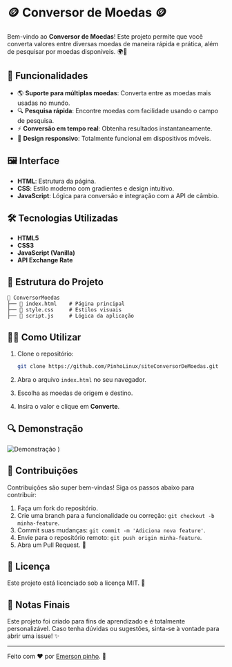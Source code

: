 # 🪙 Conversor de Moedas 🪙

Bem-vindo ao **Conversor de Moedas**! Este projeto permite que você converta valores entre diversas moedas de maneira rápida e prática, além de pesquisar por moedas disponíveis. 🌍💱

## 🚀 Funcionalidades

- 🌎 **Suporte para múltiplas moedas**: Converta entre as moedas mais usadas no mundo.
- 🔍 **Pesquisa rápida**: Encontre moedas com facilidade usando o campo de pesquisa.
- ⚡ **Conversão em tempo real**: Obtenha resultados instantaneamente.
- 📱 **Design responsivo**: Totalmente funcional em dispositivos móveis.

## 🖼️ Interface

- **HTML**: Estrutura da página.
- **CSS**: Estilo moderno com gradientes e design intuitivo.
- **JavaScript**: Lógica para conversão e integração com a API de câmbio.

## 🛠️ Tecnologias Utilizadas

- **HTML5**
- **CSS3**
- **JavaScript (Vanilla)**
- **API Exchange Rate**

## 📂 Estrutura do Projeto

```plaintext
📁 ConversorMoedas
├── 📄 index.html    # Página principal
├── 📄 style.css     # Estilos visuais
├── 📄 script.js     # Lógica da aplicação
```

## 🧑‍💻 Como Utilizar

1. Clone o repositório:

   ```bash
   git clone https://github.com/PinhoLinux/siteConversorDeMoedas.git
   ```

2. Abra o arquivo `index.html` no seu navegador.
3. Escolha as moedas de origem e destino.
4. Insira o valor e clique em **Converte**.

## 🔍 Demonstração

![Demonstração]([![Captura-de-tela-de-2024-12-29-11-33-22.png](https://i.postimg.cc/R0t3fjsd/Captura-de-tela-de-2024-12-29-11-33-22.png)](https://postimg.cc/WD2bcfPq))
)  

## 🤝 Contribuições

Contribuições são super bem-vindas! Siga os passos abaixo para contribuir:

1. Faça um fork do repositório.
2. Crie uma branch para a funcionalidade ou correção: `git checkout -b minha-feature`.
3. Commit suas mudanças: `git commit -m 'Adiciona nova feature'`.
4. Envie para o repositório remoto: `git push origin minha-feature`.
5. Abra um Pull Request. 🚀

## 📜 Licença

Este projeto está licenciado sob a licença MIT. 📄

## 📝 Notas Finais

Este projeto foi criado para fins de aprendizado e é totalmente personalizável. Caso tenha dúvidas ou sugestões, sinta-se à vontade para abrir uma issue! ✨

---

Feito com ❤️ por [Emerson pinho](https://github.com/PinhoLinux). 🌟
